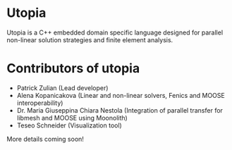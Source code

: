 # Utopia #
Utopia is a C++ embedded domain specific language designed for parallel non-linear solution strategies and finite element analysis.

# Contributors of utopia

- Patrick Zulian (Lead developer)
- Alena Kopanicakova (Linear and non-linear solvers, Fenics and MOOSE interoperability)
- Dr. Maria Giuseppina Chiara Nestola (Integration of parallel transfer for libmesh and MOOSE using Moonolith) 
- Teseo Schneider (Visualization tool)

More details coming soon!